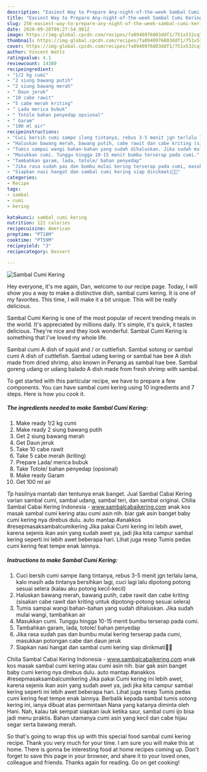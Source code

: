 ```yaml
---
description: "Easiest Way to Prepare Any-night-of-the-week Sambal Cumi Kering"
title: "Easiest Way to Prepare Any-night-of-the-week Sambal Cumi Kering"
slug: 256-easiest-way-to-prepare-any-night-of-the-week-sambal-cumi-kering
date: 2020-09-26T09:27:54.981Z
image: https://img-global.cpcdn.com/recipes/fa0940976803ddf1/751x532cq70/sambal-cumi-kering-foto-resep-utama.jpg
thumbnail: https://img-global.cpcdn.com/recipes/fa0940976803ddf1/751x532cq70/sambal-cumi-kering-foto-resep-utama.jpg
cover: https://img-global.cpcdn.com/recipes/fa0940976803ddf1/751x532cq70/sambal-cumi-kering-foto-resep-utama.jpg
author: Vincent Watts
ratingvalue: 4.1
reviewcount: 14380
recipeingredient:
- "1/2 kg cumi"
- "2 siung bawang putih"
- "2 siung bawang merah"
- " Daun jeruk"
- "10 cabe rawit"
- "5 cabe merah kriting"
- " Lada merica bubuk"
- " Totole bahan penyedap opsional"
- " Garam"
- "100 ml air"
recipeinstructions:
- "Cuci bersih cumi sampe ilang tintanya, rebus 3-5 menit jgn terlalu lama, kalo masih ada tintanya bersihkan lagi, cuci lagi lalu dipotong potong sesuai selera (kalau aku potong kecil-kecil)"
- "Haluskan bawang merah, bawang putih, cabe rawit dan cabe kriting (sisakan cabe rawit dan kriting untuk dipotong-potong sesuai selera)"
- "Tumis sampai wangi bahan-bahan yang sudah dihaluskan. Jika sudah mulai wangi, tambahkan air"
- "Masukkan cumi. Tunggu hingga 10-15 menit bumbu terserap pada cumi."
- "Tambahkan garam, lada, totole/ bahan penyedap"
- "Jika rasa sudah pas dan bumbu mulai kering terserap pada cumi, masukkan potongan cabe dan daun jeruk"
- "Siapkan nasi hangat dan sambal cumi kering siap dinikmati👌🏻"
categories:
- Recipe
tags:
- sambal
- cumi
- kering

katakunci: sambal cumi kering 
nutrition: 121 calories
recipecuisine: American
preptime: "PT18M"
cooktime: "PT59M"
recipeyield: "3"
recipecategory: Dessert

---
```



![Sambal Cumi Kering](https://img-global.cpcdn.com/recipes/fa0940976803ddf1/751x532cq70/sambal-cumi-kering-foto-resep-utama.jpg)

Hey everyone, it's me again, Dan, welcome to our recipe page. Today, I will show you a way to make a distinctive dish, sambal cumi kering. It is one of my favorites. This time, I will make it a bit unique. This will be really delicious.

Sambal Cumi Kering is one of the most popular of recent trending meals in the world. It's appreciated by millions daily. It's simple, it's quick, it tastes delicious. They're nice and they look wonderful. Sambal Cumi Kering is something that I've loved my whole life.

Sambal cumi A dish of squid and / or cuttlefish. Sambal sotong or sambal cumi A dish of cuttlefish. Sambal udang kering or sambal hae bee A dish made from dried shrimp, also known in Penang as sambal hae bee. Sambal goreng udang or udang balado A dish made from fresh shrimp with sambal.


To get started with this particular recipe, we have to prepare a few components. You can have sambal cumi kering using 10 ingredients and 7 steps. Here is how you cook it.

<!--inarticleads1-->

##### The ingredients needed to make Sambal Cumi Kering:

1. Make ready 1/2 kg cumi
1. Make ready 2 siung bawang putih
1. Get 2 siung bawang merah
1. Get  Daun jeruk
1. Take 10 cabe rawit
1. Take 5 cabe merah (kriting)
1. Prepare  Lada/ merica bubuk
1. Take  Totole/ bahan penyedap (opsional)
1. Make ready  Garam
1. Get 100 ml air


Tp hasilnya mantab dan tentunya enak banget. Jual Sambal Cabai Kering varian sambal cumi, sambal udang, sambal teri, dan sambal original. Chilia Sambal Cabai Kering Indonesia - www.sambalcabaikering.com anak kos masak sambal cumi kering atau cumi asin nih. biar gak asin banget baby cumi kering nya direbus dulu. auto mantap.#anakkos #resepmasaksambalcumikering Jika pakai Cumi kering ini lebih awet, karena sejenis ikan asin yang sudah awet ya, jadi jika kita campur sambal kering seperti ini lebih awet beberapa hari. Lihat juga resep Tumis pedas cumi kering feat tempe enak lainnya. 

<!--inarticleads2-->

##### Instructions to make Sambal Cumi Kering:

1. Cuci bersih cumi sampe ilang tintanya, rebus 3-5 menit jgn terlalu lama, kalo masih ada tintanya bersihkan lagi, cuci lagi lalu dipotong potong sesuai selera (kalau aku potong kecil-kecil)
1. Haluskan bawang merah, bawang putih, cabe rawit dan cabe kriting (sisakan cabe rawit dan kriting untuk dipotong-potong sesuai selera)
1. Tumis sampai wangi bahan-bahan yang sudah dihaluskan. Jika sudah mulai wangi, tambahkan air
1. Masukkan cumi. Tunggu hingga 10-15 menit bumbu terserap pada cumi.
1. Tambahkan garam, lada, totole/ bahan penyedap
1. Jika rasa sudah pas dan bumbu mulai kering terserap pada cumi, masukkan potongan cabe dan daun jeruk
1. Siapkan nasi hangat dan sambal cumi kering siap dinikmati👌🏻


Chilia Sambal Cabai Kering Indonesia - www.sambalcabaikering.com anak kos masak sambal cumi kering atau cumi asin nih. biar gak asin banget baby cumi kering nya direbus dulu. auto mantap.#anakkos #resepmasaksambalcumikering Jika pakai Cumi kering ini lebih awet, karena sejenis ikan asin yang sudah awet ya, jadi jika kita campur sambal kering seperti ini lebih awet beberapa hari. Lihat juga resep Tumis pedas cumi kering feat tempe enak lainnya. Berbalik kepada sambal tumis sotong kering ini, ianya dibuat atas permintaan Nana yang katanya diminta oleh Hani. Nah, kalau tak sempat siapkan lauk ketika saur, sambal cumi ijo bisa jadi menu praktis. Bahan utamanya cumi asin yang kecil dan cabe hijau segar serta bawang merah. 

So that's going to wrap this up with this special food sambal cumi kering recipe. Thank you very much for your time. I am sure you will make this at home. There is gonna be interesting food at home recipes coming up. Don't forget to save this page in your browser, and share it to your loved ones, colleague and friends. Thanks again for reading. Go on get cooking!
